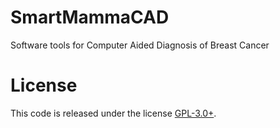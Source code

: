 # SmartMammaCAD
Software tools for Computer Aided Diagnosis of Breast Cancer

# License

This code is released under the license [GPL-3.0+](https://choosealicense.com/licenses/gpl-3.0/). 
